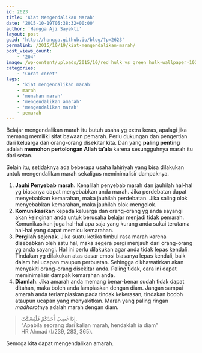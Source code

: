 ```yaml
---
id: 2623
title: 'Kiat Mengendalikan Marah'
date: '2015-10-19T05:38:32+00:00'
author: 'Hangga Aji Sayekti'
layout: post
guid: 'http://hangga.github.io/blog/?p=2623'
permalink: /2015/10/19/kiat-mengendalikan-marah/
post_views_count:
    - '204'
image: /wp-content/uploads/2015/10/red_hulk_vs_green_hulk-wallpaper-1024x576.jpg
categories:
    - 'Corat coret'
tags:
    - 'kiat mengendalikan marah'
    - marah
    - 'menahan marah'
    - 'mengendalikan amarah'
    - 'mengendalikan marah'
    - pemarah
---
```


Belajar mengendalikan marah itu butuh usaha yg extra keras, apalagi jika memang memiliki sifat bawaan pemarah. Perlu dukungan dan pengertian dari keluarga dan orang-orang disekitar kita. Dan yang **paling penting** adalah **memohon pertolongan Allah ta’ala** karena sesungguhnya marah itu dari setan.

Selain itu, setidaknya ada beberapa usaha lahiriyah yang bisa dilakukan untuk mengendalikan marah sekaligus meminimalisir dampaknya.

1. **Jauhi Penyebab marah.** Kenalilah penyebab marah dan jauhilah hal-hal yg biasanya dapat menyebabkan anda marah. Jika perdebatan dapat menyebabkan kemarahan, maka jauhilah perdebatan. Jika saling olok menyebabkan kemarahan, maka jauhilah olok-mengolok.
2. **Komunikasikan** kepada keluarga dan orang-orang yg anda sayangi akan keinginan anda untuk berusaha belajar menjadi tidak pemarah. Komunikasikan juga hal-hal apa saja yang kurang anda sukai terutama hal-hal yang dapat memicu kemarahan.
3. **Pergilah sejenak**. Jika suatu ketika timbul rasa marah karena disebabkan oleh satu hal, maka segera pergi menjauh dari orang-orang yg anda sayangi. Hal ini perlu dilakukan agar anda tidak lepas kendali. Tindakan yg dilakukan atas dasar emosi biasanya lepas kendali, baik dalam hal ucapan maupun perbuatan. Sehingga dikhawatirkan akan menyakiti orang-orang disekitar anda. Paling tidak, cara ini dapat meminimalisir dampak kemarahan anda.
4. **Diamlah**. Jika amarah anda memang benar-benar sudah tidak dapat ditahan, maka boleh anda lampiaskan dengan diam. Jangan sampai amarah anda terlampiaskan pada tindak kekerasan, tindakan bodoh ataupun ucapan yang menyakitkan. Marah yang paling ringan *madhorot*nya adalah marah dengan diam.

> إِذَا غَضِبَ أَحَدُكُمْ فَلْيَسْكُتْ.  
> “Apabila seorang dari kalian marah, hendaklah ia diam”  
> HR Ahmad (I/239, 283, 365).

Semoga kita dapat mengendalikan amarah.